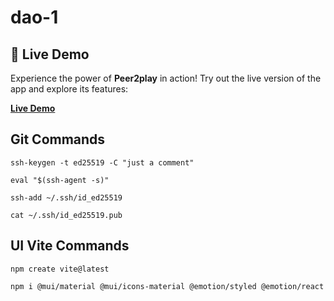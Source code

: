 # dao-1


## 🚀 Live Demo

Experience the power of **Peer2play** in action! Try out the live version of the app and explore its features:

[**Live Demo**](https://dao-sample-vyn1.vercel.app/)

## Git Commands

```
ssh-keygen -t ed25519 -C "just a comment"

eval "$(ssh-agent -s)"

ssh-add ~/.ssh/id_ed25519

cat ~/.ssh/id_ed25519.pub
```


## UI Vite Commands
```
npm create vite@latest
```
```
npm i @mui/material @mui/icons-material @emotion/styled @emotion/react
```